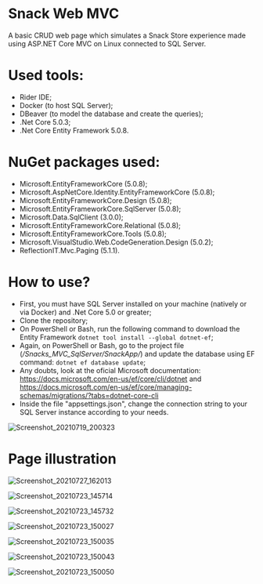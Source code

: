 # Snack Web MVC
A basic CRUD web page which simulates a Snack Store experience made using ASP.NET Core MVC on Linux connected to SQL Server.

# Used tools:
- Rider IDE;
- Docker (to host SQL Server);
- DBeaver (to model the database and create the queries);
- .Net Core 5.0.3;
- .Net Core Entity Framework 5.0.8.

# NuGet packages used:
- Microsoft.EntityFrameworkCore (5.0.8);
- Microsoft.AspNetCore.Identity.EntityFrameworkCore (5.0.8);
- Microsoft.EntityFrameworkCore.Design (5.0.8);
- Microsoft.EntityFrameworkCore.SqlServer (5.0.8);
- Microsoft.Data.SqlClient (3.0.0);
- Microsoft.EntityFrameworkCore.Relational (5.0.8);
- Microsoft.EntityFrameworkCore.Tools (5.0.8);
- Microsoft.VisualStudio.Web.CodeGeneration.Design (5.0.2);
- ReflectionIT.Mvc.Paging (5.1.1).

# How to use?
- First, you must have SQL Server installed on your machine (natively or via Docker) and .Net Core 5.0 or greater;
- Clone the repository;
- On PowerShell or Bash, run the following command to download the Entity Framework `dotnet tool install --global dotnet-ef`;
- Again, on PowerShell or Bash, go to the project file (*/Snacks_MVC_SqlServer/SnackApp/*) and update the database using EF command: `dotnet ef database update`;
- Any doubts, look at the oficial Microsoft documentation: https://docs.microsoft.com/en-us/ef/core/cli/dotnet and https://docs.microsoft.com/en-us/ef/core/managing-schemas/migrations/?tabs=dotnet-core-cli
- Inside the file "appsettings.json", change the connection string to your SQL Server instance according to your needs.

![Screenshot_20210719_200323](https://user-images.githubusercontent.com/73988556/126238586-0de79583-6c9b-46ac-9adf-b5af345b979e.png)

# Page illustration
![Screenshot_20210727_162013](https://user-images.githubusercontent.com/73988556/127214990-27811c94-e590-433f-b338-833144dc1ceb.png)

![Screenshot_20210723_145714](https://user-images.githubusercontent.com/73988556/126823026-b77d96ad-efda-4fc5-93ea-39ce7523a748.png)

![Screenshot_20210723_145732](https://user-images.githubusercontent.com/73988556/126823039-b6a470c8-7437-4c3d-a679-c59cff326666.png)

![Screenshot_20210723_150027](https://user-images.githubusercontent.com/73988556/126823065-accbfc5f-51ca-4911-9a8b-72484878686e.png)

![Screenshot_20210723_150035](https://user-images.githubusercontent.com/73988556/126823075-e587b2dd-f1c7-4382-b214-4ad118433b44.png)

![Screenshot_20210723_150043](https://user-images.githubusercontent.com/73988556/126823093-66a7fc8c-5eb7-4fb7-acab-9748aa93d0a1.png)

![Screenshot_20210723_150050](https://user-images.githubusercontent.com/73988556/126823099-7ebf1deb-f1c0-40cf-a5c3-4010695af430.png)
